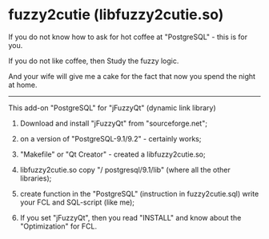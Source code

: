 fuzzy2cutie (libfuzzy2cutie.so)
===========
If you do not know how to ask for hot coffee at "PostgreSQL" - this is for you.

If you do not like coffee, then Study the fuzzy logic.

And your wife will give me a cake for the fact that now you spend the night at home.
____________________

This add-on "PostgreSQL" for "jFuzzyQt" (dynamic link library)

1) Download and install "jFuzzyQt" from "sourceforge.net";

2) on a version of "PostgreSQL-9.1/9.2" - certainly works;

3) "Makefile" or "Qt Creator" - created a libfuzzy2cutie.so;

4) libfuzzy2cutie.so copy "/ postgresql/9.1/lib" (where all the other libraries);

5) create function in the "PostgreSQL" (instruction in fuzzy2cutie.sql) write your FCL and SQL-script (like me);

6) If you set "jFuzzyQt", then you read "INSTALL" and know about the "Optimization" for FCL.
